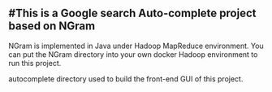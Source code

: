 #This is a Google search Auto-complete project based on NGram
------

NGram is implemented in Java under Hadoop MapReduce environment. You can put the NGram directory into your own docker Hadoop environment to run this project.
<br>

autocomplete directory used to build the front-end GUI of this project.